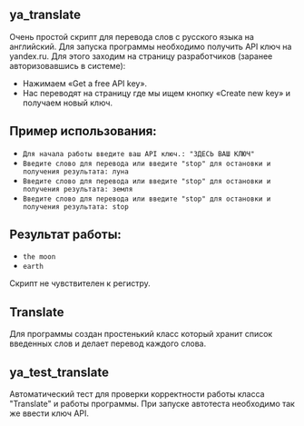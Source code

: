 ## ya_translate
Очень простой скрипт для перевода слов с русского языка на английский.
Для запуска программы необходимо получить API ключ на yandex.ru.
Для этого заходим на страницу разработчиков (заранее авторизовавшись в системе): 
- Нажимаем «Get a free API key». 
- Нас переводят на страницу где мы ищем кнопку «Create new key» и получаем новый ключ.

## Пример использования:
- `Для начала работы введите ваш API ключ.: "ЗДЕСЬ ВАШ КЛЮЧ"`
- `Введите слово для перевода или введите "stop" для остановки и получения результата: луна`
- `Введите слово для перевода или введите "stop" для остановки и получения результата: земля`
- `Введите слово для перевода или введите "stop" для остановки и получения результата: stop`

## Результат работы:
- `the moon`
- `earth`

Скрипт не чувствителен к регистру.

## Translate
Для программы создан простенький класс который хранит список введенных слов и делает перевод каждого слова.

## ya_test_translate
Автоматический тест для проверки корректности работы класса "Translate" и работы программы.
При запуске автотеста необходимо так же ввести ключ API.
